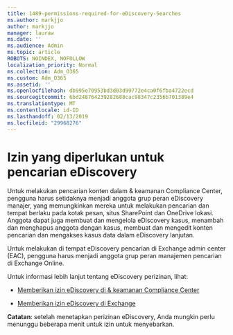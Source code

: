 ```yaml
---
title: 1489-permissions-required-for-eDiscovery-Searches
ms.author: markjjo
author: markjjo
manager: lauraw
ms.date: ''
ms.audience: Admin
ms.topic: article
ROBOTS: NOINDEX, NOFOLLOW
localization_priority: Normal
ms.collection: Adm_O365
ms.custom: Adm_O365
ms.assetid: ''
ms.openlocfilehash: db995e70953bd3d03d99772e4ca0f6fba4722ecd
ms.sourcegitcommit: 6bd248764239282688cac98347c2356b701389e4
ms.translationtype: MT
ms.contentlocale: id-ID
ms.lasthandoff: 02/13/2019
ms.locfileid: "29968276"
---
```

# <a name="permissions-required-for-ediscovery-searches"></a>Izin yang diperlukan untuk pencarian eDiscovery

Untuk melakukan pencarian konten dalam & keamanan Compliance Center, pengguna harus setidaknya menjadi anggota grup peran eDiscovery manajer, yang memungkinkan mereka untuk melakukan pencarian dan tempat berlaku pada kotak pesan, situs SharePoint dan OneDrive lokasi. Anggota dapat juga membuat dan mengelola eDiscovery kasus, menambah dan menghapus anggota dengan kasus, membuat dan mengedit konten pencarian dan mengakses kasus data dalam eDiscovery lanjutan.

Untuk melakukan di tempat eDiscovery pencarian di Exchange admin center (EAC), pengguna harus menjadi anggota grup peran manajemen pencarian di Exchange Online.

Untuk informasi lebih lanjut tentang eDiscovery perizinan, lihat: 

- [Memberikan izin eDiscovery di & keamanan Compliance Center](https://docs.microsoft.com/office365/securitycompliance/assign-ediscovery-permissions)

- [Memberikan izin eDiscovery di Exchange](https://docs.microsoft.com/exchange/security-and-compliance/in-place-ediscovery/assign-ediscovery-permissions)

**Catatan**: setelah menetapkan perizinan eDiscovery, Anda mungkin perlu menunggu beberapa menit untuk izin untuk menyebarkan.
